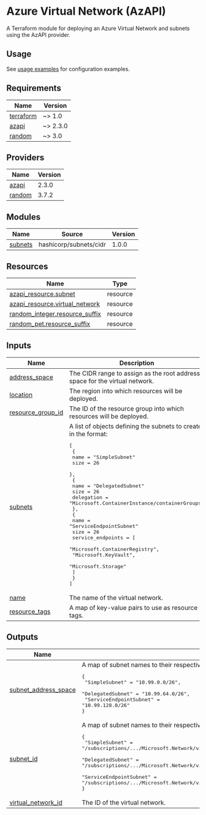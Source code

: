 # Azure Virtual Network (AzAPI)

A Terraform module for deploying an Azure Virtual Network and subnets using the AzAPI provider.

## Usage

See [usage examples](./docs/usage-examples.md) for configuration examples.

<!-- BEGIN_TF_DOCS -->
## Requirements

| Name | Version |
|------|---------|
| <a name="requirement_terraform"></a> [terraform](#requirement\_terraform) | ~> 1.0 |
| <a name="requirement_azapi"></a> [azapi](#requirement\_azapi) | ~> 2.3.0 |
| <a name="requirement_random"></a> [random](#requirement\_random) | ~> 3.0 |

## Providers

| Name | Version |
|------|---------|
| <a name="provider_azapi"></a> [azapi](#provider\_azapi) | 2.3.0 |
| <a name="provider_random"></a> [random](#provider\_random) | 3.7.2 |

## Modules

| Name | Source | Version |
|------|--------|---------|
| <a name="module_subnets"></a> [subnets](#module\_subnets) | hashicorp/subnets/cidr | 1.0.0 |

## Resources

| Name | Type |
|------|------|
| [azapi_resource.subnet](https://registry.terraform.io/providers/Azure/azapi/latest/docs/resources/resource) | resource |
| [azapi_resource.virtual_network](https://registry.terraform.io/providers/Azure/azapi/latest/docs/resources/resource) | resource |
| [random_integer.resource_suffix](https://registry.terraform.io/providers/hashicorp/random/latest/docs/resources/integer) | resource |
| [random_pet.resource_suffix](https://registry.terraform.io/providers/hashicorp/random/latest/docs/resources/pet) | resource |

## Inputs

| Name | Description | Type | Default | Required |
|------|-------------|------|---------|:--------:|
| <a name="input_address_space"></a> [address\_space](#input\_address\_space) | The CIDR range to assign as the root address space for the virtual network. | `string` | n/a | yes |
| <a name="input_location"></a> [location](#input\_location) | The region into which resources will be deployed. | `string` | n/a | yes |
| <a name="input_resource_group_id"></a> [resource\_group\_id](#input\_resource\_group\_id) | The ID of the resource group into which resources will be deployed. | `string` | n/a | yes |
| <a name="input_subnets"></a> [subnets](#input\_subnets) | A list of objects defining the subnets to create, in the format:<pre>[<br/>  {<br/>    name = "SimpleSubnet"<br/>    size = 26<br/>  },<br/>  {<br/>    name       = "DelegatedSubnet"<br/>    size       = 26<br/>    delegation = "Microsoft.ContainerInstance/containerGroups"<br/>  },<br/>  {<br/>    name = "ServiceEndpointSubnet"<br/>    size = 26<br/>    service_endpoints = [<br/>      "Microsoft.ContainerRegistry",<br/>      "Microsoft.KeyVault",<br/>      "Microsoft.Storage"<br/>    ]<br/>  }<br/>]</pre> | <pre>list(object({<br/>    name                                         = string<br/>    size                                         = number<br/>    delegation                                   = optional(string)<br/>    enable_private_endpoint_network_policies     = optional(bool, false)<br/>    enable_private_link_service_network_policies = optional(bool, true)<br/>    nat_gateway_id                               = optional(string)<br/>    network_security_group_id                    = optional(string)<br/>    service_endpoints                            = optional(list(string), [])<br/>  }))</pre> | n/a | yes |
| <a name="input_name"></a> [name](#input\_name) | The name of the virtual network. | `string` | `null` | no |
| <a name="input_resource_tags"></a> [resource\_tags](#input\_resource\_tags) | A map of key-value pairs to use as resource tags. | `map(string)` | `null` | no |

## Outputs

| Name | Description |
|------|-------------|
| <a name="output_subnet_address_space"></a> [subnet\_address\_space](#output\_subnet\_address\_space) | A map of subnet names to their respective CIDR range, in the format:<pre>{<br/>  "SimpleSubnet"          = "10.99.0.0/26",<br/>  "DelegatedSubnet"       = "10.99.64.0/26",<br/>  "ServiceEndpointSubnet" = "10.99.128.0/26"<br/>}</pre> |
| <a name="output_subnet_id"></a> [subnet\_id](#output\_subnet\_id) | A map of subnet names to their respective IDs, in the format:<pre>{<br/>  "SimpleSubnet"          = "/subscriptions/.../Microsoft.Network/virtualNetworks/vnet-example/subnets/SimpleSubnet",<br/>  "DelegatedSubnet"       = "/subscriptions/.../Microsoft.Network/virtualNetworks/vnet-example/subnets/DelegatedSubnet",<br/>  "ServiceEndpointSubnet" = "/subscriptions/.../Microsoft.Network/virtualNetworks/vnet-example/subnets/ServiceEndpointSubnet"<br/>}</pre> |
| <a name="output_virtual_network_id"></a> [virtual\_network\_id](#output\_virtual\_network\_id) | The ID of the virtual network. |
<!-- END_TF_DOCS -->
